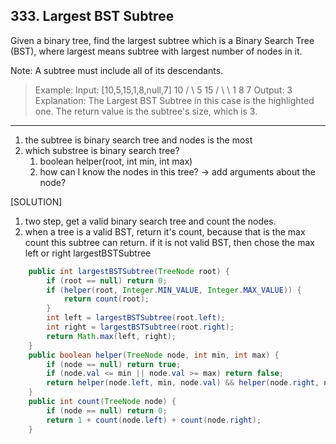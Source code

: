 ## 333. Largest BST Subtree

Given a binary tree, find the largest subtree which is a Binary Search Tree (BST), where largest means subtree with largest number of nodes in it.

Note:
A subtree must include all of its descendants.

>Example:
Input: [10,5,15,1,8,null,7]
   10 
   / \ 
  5  15 
 / \   \ 
1   8         7
Output: 3
Explanation: The Largest BST Subtree in this case is the highlighted one.
The return value is the subtree's size, which is 3.

----

1. the subtree is binary search tree and nodes is the most
2. which substree is binary search tree?
   1. boolean helper(root, int min, int max)
   2. how can I know the nodes in this tree? -> add arguments about the node?

[SOLUTION]

1. two step, get a valid binary search tree and count the nodes.
2. when a tree is a valid BST, return it's count, because that is the max count this subtree can return. if it is not valid BST, then chose the max left or right largestBSTSubtree

```java
    public int largestBSTSubtree(TreeNode root) {
        if (root == null) return 0;
        if (helper(root, Integer.MIN_VALUE, Integer.MAX_VALUE)) {
            return count(root);
        }
        int left = largestBSTSubtree(root.left);
        int right = largestBSTSubtree(root.right);
        return Math.max(left, right);
    }
    public boolean helper(TreeNode node, int min, int max) {
        if (node == null) return true;
        if (node.val <= min || node.val >= max) return false;
        return helper(node.left, min, node.val) && helper(node.right, node.val, max);
    }
    public int count(TreeNode node) {
        if (node == null) return 0;
        return 1 + count(node.left) + count(node.right);
    }
```

